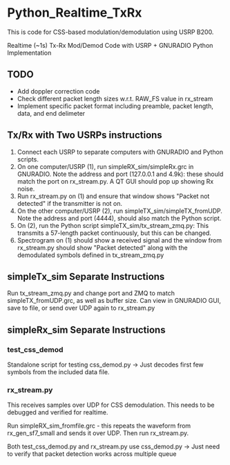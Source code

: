 # Python_Realtime_TxRx
This is code for CSS-based modulation/demodulation using USRP B200. 

Realtime (~1s) Tx-Rx Mod/Demod Code with USRP + GNURADIO Python Implementation

## TODO 
* Add doppler correction code 
* Check different packet length sizes w.r.t. RAW_FS value in rx_stream
* Implement specific packet format including preamble, packet length, data, and end delimeter

## Tx/Rx with Two USRPs instructions 
1. Connect each USRP to separate computers with GNURADIO and Python scripts. 
2. On one computer/USRP (1), run simpleRX_sim/simpleRx.grc in GNURADIO. Note the address and port 
   (127.0.0.1 and 4.9k): these should match the port on rx_stream.py. A QT GUI should pop up showing Rx noise. 
3. Run rx_stream.py on (1) and ensure that window shows "Packet not detected" if the transmitter is not on. 
4. On the other computer/USRP (2), run simpleTX_sim/simpleTX_fromUDP. Note the address and port (4444), 
   should also match the Python script. 
5. On (2), run the Python script simpleTX_sim/tx_stream_zmq.py: This transmits a 57-length packet 
   continuously, but this can be changed. 
6. Spectrogram on (1) should show a received signal and the window from rx_stream.py should show "Packet detected" 
   along with the demodulated symbols defined in tx_stream_zmq.py 

## simpleTx_sim Separate Instructions 
Run tx_stream_zmq.py and change port and ZMQ to match simpleTX_fromUDP.grc, as well as buffer size. 
Can view in GNURADIO GUI, save to file, or send over UDP again to rx_stream.py 

## simpleRx_sim Separate Instructions

### test_css_demod 
Standalone script for testing css_demod.py -> Just decodes first few symbols from the included data file. 

### rx_stream.py
This receives samples over UDP for CSS demodulation. This needs to be debugged and verified for 
realtime. 

Run simpleRX_sim_fromfile.grc - this repeats the waveform from rx_gen_sf7_small and sends it over UDP.
Then run rx_stream.py. 

Both test_css_demod.py and rx_stream.py use css_demod.py -> Just need to verify that packet detection
works across multiple queue 

